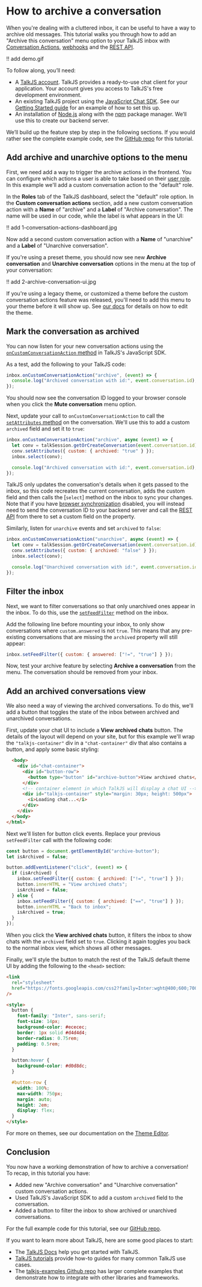 # How to archive a conversation

When you're dealing with a cluttered inbox, it can be useful to have a way to archive old messages. This tutorial walks you through how to add an "Archive this conversation" menu option to your TalkJS inbox with [Conversation Actions](https://talkjs.com/docs/Features/Customizations/Conversation_Actions/), [webhooks](https://talkjs.com/docs/Reference/Webhooks/) and the [REST API](https://docs.google.com/document/d/1DGUW4zIyWSx_F128tXPfFheOkuJcGpAXyKFcN9K7n1k/edit#:~:text=09%3A37%20Today-,https%3A//talkjs.com/docs/Reference/REST_API/Getting_Started/Introduction/,-30).

!! add demo.gif

To follow along, you’ll need:

- A [TalkJS account](https://talkjs.com/dashboard/login). TalkJS provides a ready-to-use chat client for your application. Your account gives you access to TalkJS's free development environment.
- An existing TalkJS project using the [JavaScript Chat SDK](https://talkjs.com/docs/Reference/JavaScript_Chat_SDK/). See our [Getting Started guide](https://talkjs.com/docs/Getting_Started/) for an example of how to set this up.
- An installation of [Node.js](https://nodejs.org/) along with the [npm](https://www.npmjs.com/) package manager. We’ll use this to create our backend server.

We’ll build up the feature step by step in the following sections. If you would rather see the complete example code, see the [GitHub repo](https://github.com/talkjs/talkjs-examples/tree/master/howtos/how-to-archive-a-conversation) for this tutorial.

## Add archive and unarchive options to the menu

First, we need add a way to trigger the archive actions in the frontend. You can configure which actions a user is able to take based on their [user role](https://talkjs.com/docs/Reference/Concepts/Roles/). In this example we'll add a custom conversation action to the "default" role.

In the **Roles** tab of the TalkJS dashboard, select the "default" role option. In the **Custom conversation actions** section, add a new custom conversation action with a **Name** of "archive" and a **Label** of "Archive conversation". The name will be used in our code, while the label is what appears in the UI:

!! add 1-conversation-actions-dashboard.jpg

Now add a second custom conversation action with a **Name** of "unarchive" and a **Label** of "Unarchive conversation".

If you're using a preset theme, you should now see new **Archive conversation** and **Unarchive conversation** options in the menu at the top of your conversation:

!! add 2-archive-conversation-ui.jpg

If you're using a legacy theme, or customized a theme before the custom conversation actions feature was released, you'll need to add this menu to your theme before it will show up. See [our docs](https://talkjs.com/docs/Features/Customizations/Conversation_Actions/#the-action-menu-does-not-show-up) for details on how to edit the theme.

## Mark the conversation as archived

You can now listen for your new conversation actions using the [`onCustomConversationAction` method](https://talkjs.com/docs/Reference/JavaScript_Chat_SDK/Chatbox/#Chatbox__onCustomConversationAction) in TalkJS's JavaScript SDK.

As a test, add the following to your TalkJS code:

```js
inbox.onCustomConversationAction("archive", (event) => {
  console.log("Archived conversation with id:", event.conversation.id);
});
```

You should now see the conversation ID logged to your browser console when you click the **Mute conversation** menu option.

Next, update your call to `onCustomConversationAction` to call the [`setAttributes` method](https://talkjs.com/docs/Reference/JavaScript_Chat_SDK/ConversationBuilder/#ConversationBuilder__setAttributes) on the conversation. We'll use this to add a custom `archived` field and set it to `true`:

```js
inbox.onCustomConversationAction("archive", async (event) => {
  let conv = talkSession.getOrCreateConversation(event.conversation.id);
  conv.setAttributes({ custom: { archived: "true" } });
  inbox.select(conv);

  console.log("Archived conversation with id:", event.conversation.id);
});
```

TalkJS only updates the conversation's details when it gets passed to the inbox, so this code recreates the current conversation, adds the custom field and then calls the [`select`] method on the inbox to sync your changes. Note that if you have [browser synchronization](https://talkjs.com/docs/Features/Security_Settings/Browser_Synchronization/) disabled, you will instead need to send the conversation ID to your backend server and call the [REST API](https://talkjs.com/docs/Reference/REST_API/Conversations/#setting-conversation-data) from there to set a custom field on the property.

Similarly, listen for `unarchive` events and set `archived` to `false`:

```js
inbox.onCustomConversationAction("unarchive", async (event) => {
  let conv = talkSession.getOrCreateConversation(event.conversation.id);
  conv.setAttributes({ custom: { archived: "false" } });
  inbox.select(conv);

  console.log("Unarchived conversation with id:", event.conversation.id);
});
```

## Filter the inbox

Next, we want to filter conversations so that only unarchived ones appear in the inbox. To do this, use the [`setFeedFilter`](https://talkjs.com/docs/Reference/JavaScript_Chat_SDK/Inbox/#Inbox__setFeedFilter) method on the inbox.

Add the following line before mounting your inbox, to only show conversations where `custom.answered` is not `true`. This means that any pre-existing conversations that are missing the `archived` property will still appear:

```js
inbox.setFeedFilter({ custom: { answered: ["!=", "true"] } });
```

Now, test your archive feature by selecting **Archive a conversation** from the menu. The conversation should be removed from your inbox.

## Add an archived conversations view

We also need a way of viewing the archived conversations. To do this, we'll add a button that toggles the state of the inbox between archived and unarchived conversations.

First, update your chat UI to include a **View archived chats** button. The details of the layout will depend on your site, but for this example we'll wrap the `"talkjs-container"` div in a `"chat-container"` div that also contains a button, and apply some basic styling:

```html
  <body>
    <div id="chat-container">
      <div id="button-row">
        <button type="button" id="archive-button">View archived chats</button>
      </div>
      <!-- container element in which TalkJS will display a chat UI -->
      <div id="talkjs-container" style="margin: 30px; height: 500px">
        <i>Loading chat...</i>
      </div>
    </div>
  </body>
</html>
```

Next we'll listen for button click events. Replace your previous `setFeedFilter` call with the following code:

```js
const button = document.getElementById("archive-button");
let isArchived = false;

button.addEventListener("click", (event) => {
  if (isArchived) {
    inbox.setFeedFilter({ custom: { archived: ["!=", "true"] } });
    button.innerHTML = "View archived chats";
    isArchived = false;
  } else {
    inbox.setFeedFilter({ custom: { archived: ["==", "true"] } });
    button.innerHTML = "Back to inbox";
    isArchived = true;
  }
});
```

When you click the **View archived chats** button, it filters the inbox to show chats with the `archived` field set to `true`. Clicking it again toggles you back to the normal inbox view, which shows all other messages.

Finally, we'll style the button to match the rest of the TalkJS default theme UI by adding the following to the `<head>` section:

```html
<link
  rel="stylesheet"
  href="https://fonts.googleapis.com/css2?family=Inter:wght@400;600;700"
/>

<style>
  button {
    font-family: "Inter", sans-serif;
    font-size: 14px;
    background-color: #ececec;
    border: 1px solid #d4d4d4;
    border-radius: 0.75rem;
    padding: 0.5rem;
  }

  button:hover {
    background-color: #d0d8dc;
  }

  #button-row {
    width: 100%;
    max-width: 750px;
    margin: auto;
    height: 2em;
    display: flex;
  }
</style>
```

For more on themes, see our documentation on the [Theme Editor](https://talkjs.com/docs/Features/Themes/The_Theme_Editor/).

## Conclusion

You now have a working demonstration of how to archive a conversation! To recap, in this tutorial you have:

- Added new "Archive conversation" and "Unarchive conversation" custom conversation actions.
- Used TalkJS's JavaScript SDK to add a custom `archived` field to the conversation.
- Added a button to filter the inbox to show archived or unarchived conversations.

For the full example code for this tutorial, see our [GitHub repo](https://github.com/talkjs/talkjs-examples/tree/master/howtos/how-to-archive-a-conversation).

If you want to learn more about TalkJS, here are some good places to start:

- The [TalkJS Docs](https://talkjs.com/docs/) help you get started with TalkJS.
- [TalkJS tutorials](https://talkjs.com/resources/tag/tutorials/) provide how-to guides for many common TalkJS use cases.
- The [talkjs-examples Github repo](https://github.com/talkjs/talkjs-examples) has larger complete examples that demonstrate how to integrate with other libraries and frameworks.
